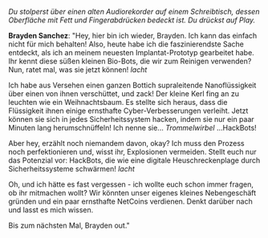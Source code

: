 _Du stolperst über einen alten Audiorekorder auf einem Schreibtisch, dessen Oberfläche mit Fett und Fingerabdrücken bedeckt ist. Du drückst auf Play._

**Brayden Sanchez**: "Hey, hier bin ich wieder, Brayden. Ich kann das einfach nicht für mich behalten! Also, heute habe ich die faszinierendste Sache entdeckt, als ich an meinem neuesten Implantat-Prototyp gearbeitet habe. Ihr kennt diese süßen kleinen Bio-Bots, die wir zum Reinigen verwenden? Nun, ratet mal, was sie jetzt können! _lacht_

Ich habe aus Versehen einen ganzen Bottich supraleitende Nanoflüssigkeit über einen von ihnen verschüttet, und zack! Der kleine Kerl fing an zu leuchten wie ein Weihnachtsbaum. Es stellte sich heraus, dass die Flüssigkeit ihnen einige ernsthafte Cyber-Verbesserungen verleiht. Jetzt können sie sich in jedes Sicherheitssystem hacken, indem sie nur ein paar Minuten lang herumschnüffeln! Ich nenne sie... _Trommelwirbel_ ...HackBots!

Aber hey, erzählt noch niemandem davon, okay? Ich muss den Prozess noch perfektionieren und, wisst ihr, Explosionen vermeiden. Stellt euch nur das Potenzial vor: HackBots, die wie eine digitale Heuschreckenplage durch Sicherheitssysteme schwärmen! _lacht_

Oh, und ich hätte es fast vergessen - ich wollte euch schon immer fragen, ob ihr mitmachen wollt? Wir könnten unser eigenes kleines Nebengeschäft gründen und ein paar ernsthafte NetCoins verdienen. Denkt darüber nach und lasst es mich wissen.

Bis zum nächsten Mal, Brayden out."

